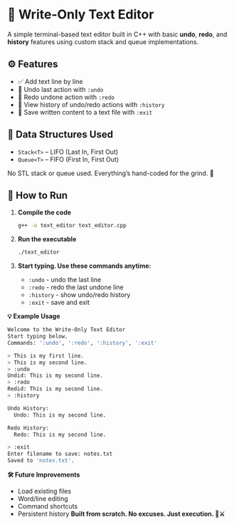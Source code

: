 # 📝 Write-Only Text Editor

A simple terminal-based text editor built in C++ with basic **undo**, **redo**, and **history** features using custom stack and queue implementations.

## ⚙️ Features

- ✅ Add text line by line
- 🔁 Undo last action with `:undo`
- 🔄 Redo undone action with `:redo`
- 📜 View history of undo/redo actions with `:history`
- 💾 Save written content to a text file with `:exit`

## 🧱 Data Structures Used

- `Stack<T>` – LIFO (Last In, First Out)
- `Queue<T>` – FIFO (First In, First Out)

No STL stack or queue used. Everything’s hand-coded for the grind. 💪

## 🚀 How to Run

1. **Compile the code**
   ```bash
   g++ -o text_editor text_editor.cpp
   ```

2. **Run the executable**
    ```bash
    ./text_editor
    ```

3. **Start typing. Use these commands anytime:**
    - `:undo` - undo the last line
    - `:redo` - redo the last undone line
    - `:history` - show undo/redo history
    - `:exit` - save and exit

**💡 Example Usage**
```bash
Welcome to the Write-Only Text Editor
Start typing below.
Commands: ':undo', ':redo', ':history', ':exit'

> This is my first line.
> This is my second line.
> :undo
Undid: This is my second line.
> :redo
Redid: This is my second line.
> :history

Undo History:
  Undo: This is my second line.

Redo History:
  Redo: This is my second line.

> :exit
Enter filename to save: notes.txt
Saved to 'notes.txt'.
```

**🛠️ Future Improvements**
- Load existing files
- Word/line editing
- Command shortcuts
- Persistent history
**Built from scratch. No excuses. Just execution. 🧠⚔️**
